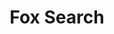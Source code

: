 ---
blog: https://foxsearchgroup.com/blog
facebook: https://facebook.com/foxsearchgroup/
instagram: https://instagram.com/foxsearchgroup/
linkedin: https://linkedin.com/company/fox-search-group/
logohandle: foxsearchgroup
sort: foxsearchgroup
title: Fox Search
twitter: https://x.com/foxsearchgroup1
website: https://foxsearchgroup.com/
---